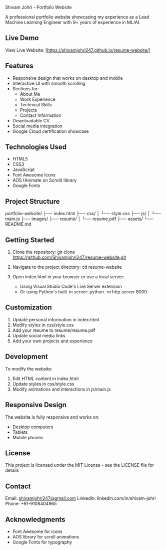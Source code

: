 Shivam Johri - Portfolio Website

A professional portfolio website showcasing my experience as a Lead Machine Learning Engineer with 9+ years of experience in ML/AI.

Live Demo
--------
View Live Website: [https://shivamjohri247.github.io/resume-website/]

Features
--------
- Responsive design that works on desktop and mobile
- Interactive UI with smooth scrolling
- Sections for:
  * About Me
  * Work Experience
  * Technical Skills
  * Projects
  * Contact Information
- Downloadable CV
- Social media integration
- Google Cloud certification showcase

Technologies Used
---------------
- HTML5
- CSS3
- JavaScript
- Font Awesome Icons
- AOS (Animate on Scroll) library
- Google Fonts

Project Structure
---------------
portfolio-website/
├── index.html
├── css/
│   └── style.css
├── js/
│   └── main.js
├── images/
├── resume/
│   └── resume.pdf
├── assets/
└── README.md

Getting Started
-------------
1. Clone the repository:
   git clone https://github.com/Shivamjohri247/resume-website.git

2. Navigate to the project directory:
   cd resume-website

3. Open index.html in your browser or use a local server:
   - Using Visual Studio Code's Live Server extension
   - Or using Python's built-in server:
     python -m http.server 8000

Customization
------------
1. Update personal information in index.html
2. Modify styles in css/style.css
3. Add your resume to resume/resume.pdf
4. Update social media links
5. Add your own projects and experience

Development
----------
To modify the website:
1. Edit HTML content in index.html
2. Update styles in css/style.css
3. Modify animations and interactions in js/main.js

Responsive Design
---------------
The website is fully responsive and works on:
- Desktop computers
- Tablets
- Mobile phones

License
-------
This project is licensed under the MIT License - see the LICENSE file for details

Contact
-------
Email: shivamjohri247@gmail.com
LinkedIn: linkedin.com/in/shivam-johri
Phone: +91-9108404965

Acknowledgments
-------------
- Font Awesome for icons
- AOS library for scroll animations
- Google Fonts for typography
